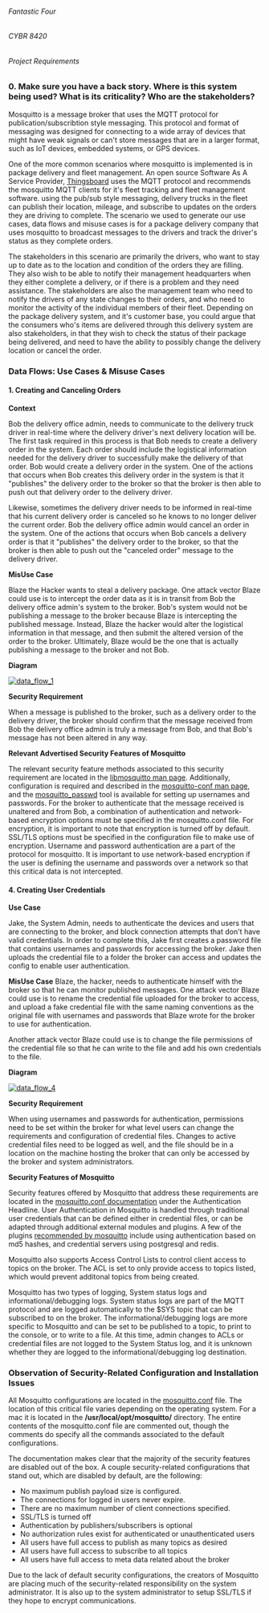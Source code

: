 ###### Fantastic Four
###### CYBR 8420
###### Project Requirements

### 0. Make sure you have a back story. Where is this system being used? What is its criticality? Who are the stakeholders?
Mosquitto is a message broker that uses the MQTT protocol for publication/subscribtion style messaging. This protocol and format of messaging was designed for connecting to a wide array of devices that might have weak signals or can't store messages that are in a larger format, such as IoT devices, embedded systems, or GPS devices.

One of the more common scenarios where mosquitto is implemented is in package delivery and fleet management. An open source Software As A Service Provider, [Thingsboard](https://thingsboard.io/fleet-tracking/) uses the MQTT protocol and recommends the mosquitto MQTT clients for it's fleet tracking and fleet management software. using the pub/sub style messaging, delivery trucks in the fleet can publish their location, mileage, and subscribe to updates on the orders they are driving to complete. The scenario we used to generate our use cases, data flows and misuse cases is for a package delivery company that uses mosquitto to broadcast messages to the drivers and track the driver's status as they complete orders.

The stakeholders in this scenario are primarily the drivers, who want to stay up to date as to the location and condition of the orders they are filling. They also wish to be able to notify their management headquarters when they either complete a delivery, or if there is a problem and they need assistance. The stakeholders are also the management team who need to notify the drivers of any state changes to their orders, and who need to monitor the activity of the individual members of their fleet. Depending on the package delivery system, and it's customer base, you could argue that the consumers who's items are delivered through this delivery system are also stakeholders, in that they wish to check the status of their package being delivered, and need to have the ability to possibly change the delivery location or cancel the order.

### Data Flows: Use Cases & Misuse Cases

#### 1. Creating and Canceling Orders

**Context** 

Bob the delivery office admin, needs to communicate to the delivery truck driver in real-time where the delivery driver's next delivery location will be.  The first task required in this process is that Bob needs to create a delivery order in the system.  Each order should include the logistical information needed for the delivery driver to successfully make the delivery of that order.  Bob would create a delivery order in the system.  One of the actions that occurs when Bob creates this delivery order in the system is that it "publishes" the delivery order to the broker so that the broker is then able to push out that delivery order to the delivery driver.

Likewise, sometimes the delivery driver needs to be informed in real-time that his current delivery order is canceled so he knows to no longer deliver the current order.  Bob the delivery office admin would cancel an order in the system.  One of the actions that occurs when Bob cancels a delivery order is that it "publishes" the delivery order to the broker, so that the broker is then able to push out the "canceled order" message to the delivery driver.

**MisUse Case**

Blaze the Hacker wants to steal a delivery package.  One attack vector Blaze could use is to intercept the order data as it is in transit from Bob the delivery office admin's system to the broker.  Bob's system would not be publishing a message to the broker because Blaze is intercepting the published message.  Instead, Blaze the hacker would alter the logistical information in that message, and then submit the altered version of the order to the broker.  Ultimately, Blaze would be the one that is actually publishing a message to the broker and not Bob.

**Diagram**

[![data_flow_1](https://github.com/sanjar91/Fantastic-Four/blob/master/images/use_case_1_Dataflow_small.png)](https://github.com/sanjar91/Fantastic-Four/blob/master/images/use_case_1_Dataflow_small.png)

**Security Requirement**

When a message is published to the broker, such as a delivery order to the delivery driver, the broker should confirm that the message received from Bob the delivery office admin is truly a message from Bob, and that Bob's message has not been altered in any way.

**Relevant Advertised Security Features of Mosquitto**

The relevant security feature methods associated to this security requirement are located in the [libmosquitto man page](https://mosquitto.org/man/libmosquitto-3.html). Additionally, configuration is required and described in the [mosquitto-conf man page](https://mosquitto.org/man/mosquitto-conf-5.html), and the [mosquitto_passwd](https://mosquitto.org/man/mosquitto_passwd-1.html) tool is available for setting up usernames and passwords. For the broker to authenticate that the message received is unaltered and from Bob, a combination of authentication and network-based encryption options must be specified in the mosquitto.conf file. For encryption, it is important to note that encryption is turned off by default. SSL/TLS options must be specified in the configuration file to make use of encryption.  Username and password authentication are a part of the protocol for mosquitto.  It is important to use network-based encryption if the user is defining the username and passwords over a network so that this critical data is not intercepted.


#### 4. Creating User Credentials

**Use Case**

Jake, the System Admin, needs to authenticate the devices and users that are connecting to the broker, and block connection attempts that don't have valid credentials. In order to complete this, Jake first creates a password file that contains usernames and passwords for accessing the broker. Jake then uploads the credential file to a folder the broker can access and updates the config to enable user authentication.

**MisUse Case**
Blaze, the hacker, needs to authenticate himself with the broker so that he can monitor published messages. One attack vector Blaze could use is to rename the credential file uploaded for the broker to access, and upload a fake credential file with the same naming conventions as the original file with usernames and passwords that Blaze wrote for the broker to use for authentication.

Another attack vector Blaze could use is to change the file permissions of the credential file so that he can write to the file and add his own credentials to the file.

**Diagram**

[![data_flow_4](https://github.com/sanjar91/Fantastic-Four/blob/master/images/Use_Case_4_Dataflow_small.png)](https://github.com/sanjar91/Fantastic-Four/blob/master/images/Use_Case_4_Dataflow_small.png)

**Security Requirement**

When using usernames and passwords for authentication, permissions need to be set within the broker for what level users can change the requirements and configuration of credential files. Changes to active credential files need to be logged as well, and the file should be in a location on the machine hosting the broker that can only be accessed by the broker and system administrators.

**Security Features of Mosquitto**

Security features offered by Mosquitto that address these requirements are located in the [mosquitto.conf documentation](https://mosquitto.org/man/mosquitto-conf-5.html) under the Authentication Headline.
User Authentication in Mosquitto is handled through traditional user credentials that can be defined either in credential files, or can be adapted through additional external modules and plugins. A few of the plugins [recommended by mosquitto](https://mosquitto.org/blog/2013/07/authentication-plugins/) include using authentication based on md5 hashes, and credential servers using postgresql and redis.

Mosquitto also supports Access Control Lists to control client access to topics on the broker. The ACL is set to only provide access to topics listed, which would prevent additonal topics from being created.

Mosquitto has two types of logging, System status logs and informational/debugging logs. System status logs are part of the MQTT protocol and are logged automatically to the $SYS topic that can be subscribed to on the broker. The informational/debugging logs 
are more specific to Mosquitto and can be set to be published to a topic, to print to the console, or to write to a file. At this time, admin changes to ACLs or credential files are not logged to the System Status log, and it is unknown whether they are logged to the informational/debugging log destination.

### Observation of Security-Related Configuration and Installation Issues

All Mosquitto configurations are located in the [mosquitto.conf](https://mosquitto.org/man/mosquitto-conf-5.html) file. The location of this critical file varies depending on the operating system.  For a mac it is located in the **/usr/local/opt/mosquitto/** directory.  The entire contents of the mosquitto.conf file are commented out, though the comments do specify all the commands associated to the default configurations.  

The documentation makes clear that the majority of the security features are disabled out of the box. A couple security-related configurations that stand out, which are disabled by default, are the following:

* No maximum publish payload size is configured.  
* The connections for logged in users never expire.  
* There are no maximum number of client connections specified.  
* SSL/TLS is turned off
* Authentication by publishers/subscribers is optional
* No authorization rules exist for authenticated or unauthenticated users
* All users have full access to publish as many topics as desired
* All users have full access to subscribe to all topics
* All users have full access to meta data related about the broker

Due to the lack of default security configurations, the creators of Mosquitto are placing much of the security-related responsibility on the system administrator. It is also up to the system administrator to setup SSL/TLS if they hope to encrypt communications.

